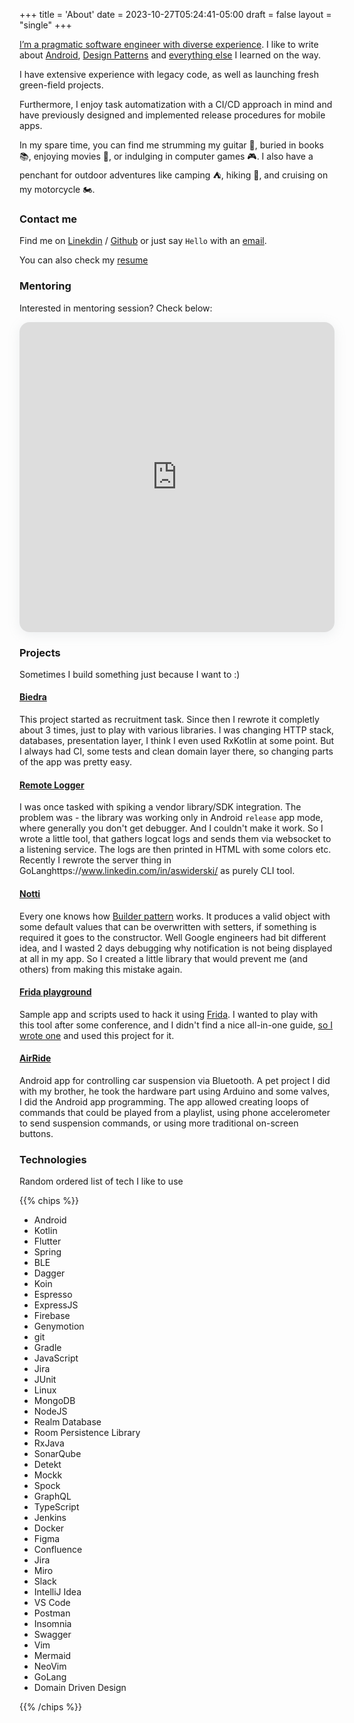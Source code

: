 +++
title = 'About'
date = 2023-10-27T05:24:41-05:00
draft = false
layout = "single"
+++

[I’m a pragmatic software engineer with diverse experience](#technologies). I like to write about [Android](/tags/android/), [Design Patterns](/tags/design-patterns) and [everything else](/posts/) I learned on the way.

I have extensive experience with legacy code, as well as launching fresh green-field projects.

Furthermore, I enjoy task automatization with a CI/CD approach in mind and have previously designed and implemented release procedures for mobile apps.

In my spare time, you can find me strumming my guitar 🎸, buried in books 📚, enjoying movies 🎥, or indulging in computer games 🎮. I also have a penchant for outdoor adventures like camping ⛺, hiking 🌄, and cruising on my motorcycle 🏍️.

### Contact me

Find me on [Linekdin](https://www.linkedin.com/in/aswiderski/) / [Github](https://github.com/asvid) or just say `Hello` with an
[email](mailto:aswiderski@pm.me).

You can also check my [resume](/assets/cv.pdf)

### Mentoring

Interested in mentoring session? Check below:

<section style="height: 496px; box-shadow: rgba(142, 151, 158, 0.15) 0px 4px 19px 0px; border-radius: 16px; overflow: hidden; width: 100%; max-width: 650px;"><iframe src="https://adplist.org/widgets/single-session?src=adam-swiderski&amp;session=46885-intro-mentorship-session" title="Intro Mentorship Session" width="100%" height="100%" loading="lazy" style="border: 0px;"></iframe></section>


### Projects

Sometimes I build something just because I want to :)

#### [Biedra](https://github.com/asvid/GdzieTaBiedra)

This project started as recruitment task. Since then I rewrote it completly about 3 times, just to play with various libraries. I was changing HTTP stack, databases, presentation layer, I think I even used RxKotlin at some point. But I always had CI, some tests and clean domain layer there, so changing parts of the app was pretty easy.

#### [Remote Logger](https://github.com/asvid/RemoteLogger)

I was once tasked with spiking a vendor library/SDK integration. The problem was - the library was working only in Android `release` app mode, where generally you don't get debugger. And I couldn't make it work. So I wrote a little tool, that gathers logcat logs and sends them via websocket to a listening service. The logs are then printed in HTML with some colors etc.
Recently I rewrote the server thing in GoLanghttps://www.linkedin.com/in/aswiderski/ as purely CLI tool.

#### [Notti](https://github.com/asvid/Notti)

Every one knows how [Builder pattern](/kotlin-builder-pattern/) works. It produces a valid object with some default values that can be overwritten with setters, if something is required it goes to the constructor. Well Google engineers had bit different idea, and I wasted 2 days debugging why notification is not being displayed at all in my app. So I created a little library that would prevent me (and others) from making this mistake again.

#### [Frida playground](https://github.com/asvid/FridaApp)

Sample app and scripts used to hack it using [Frida](https://frida.re/docs/android/). I wanted to play with this tool after some conference, and I didn't find a nice all-in-one guide, [so I wrote one](https://medium.com/android-news/hacking-android-app-with-frida-a85516f4f8b7) and used this project for it.

#### [AirRide]()

Android app for controlling car suspension via Bluetooth. A pet project I did with my brother, he took the hardware part using Arduino and some valves, I did the Android app programming. The app allowed creating loops of commands that could be played from a playlist, using phone accelerometer to send suspension commands, or using more traditional on-screen buttons.

### Technologies

Random ordered list of tech I like to use

{{% chips %}}

- Android
- Kotlin
- Flutter
- Spring
- BLE
- Dagger
- Koin
- Espresso
- ExpressJS
- Firebase
- Genymotion
- git
- Gradle
- JavaScript
- Jira
- JUnit
- Linux
- MongoDB
- NodeJS
- Realm Database
- Room Persistence Library
- RxJava
- SonarQube
- Detekt
- Mockk
- Spock
- GraphQL
- TypeScript
- Jenkins
- Docker
- Figma
- Confluence
- Jira
- Miro
- Slack
- IntelliJ Idea
- VS Code
- Postman
- Insomnia
- Swagger
- Vim
- Mermaid
- NeoVim
- GoLang
- Domain Driven Design

{{% /chips %}}
